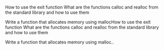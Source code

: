 How to use the exit function
What are the functions calloc and realloc from the standard library and how to use them

Write a function that allocates memory using mallocHow to use the exit function
What are the functions calloc and realloc from the standard library and how to use them

Write a function that allocates memory using malloc..
